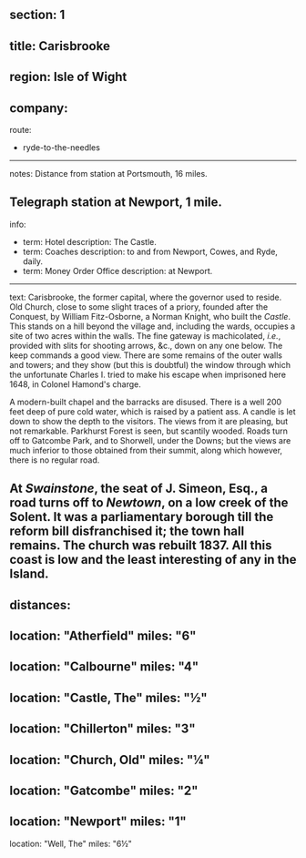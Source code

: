 ﻿section: 1
----
title: Carisbrooke
----
region: Isle of Wight
----
company:
----
route:
- ryde-to-the-needles
----
notes: Distance from station at Portsmouth, 16 miles.

Telegraph station at Newport, 1 mile.
----
info:
- term: Hotel
  description: The Castle.
- term: Coaches
  description: to and from Newport, Cowes, and Ryde, daily.
- term: Money Order Office
  description: at Newport.
----
text: Carisbrooke, the former capital, where the governor used to reside. Old Church, close to some slight traces of a priory, founded after the Conquest, by William Fitz-Osborne, a Norman Knight, who built the *Castle*. This stands on a hill beyond the village and, including the wards, occupies a site of two acres within the walls. The fine gateway is machicolated, *i.e.*, provided with slits for shooting arrows, &c., down on any one below. The keep commands a good view. There are some remains of the outer walls and towers; and they show (but this is doubtful) the window through which the unfortunate Charles I. tried to make his escape when imprisoned here 1648, in Colonel Hamond's charge.

A modern-built chapel and the barracks are disused. There is a well 200 feet deep of pure cold water, which is raised by a patient ass. A candle is let down to show the depth to the visitors. The views from it are pleasing, but not remarkable. Parkhurst Forest is seen, but scantily wooded. Roads turn off to Gatcombe Park, and to Shorwell, under the Downs; but the views are much inferior to those obtained from their summit, along which however, there is no regular road.

At *Swainstone*, the seat of J. Simeon, Esq., a road turns off to *Newtown*, on a low creek of the Solent. It was a parliamentary borough till the reform bill disfranchised it; the town hall remains. The church was rebuilt 1837. All this coast is low and the least interesting of any in the Island.
----
distances:
- 
  location: "Atherfield"
  miles: "6"
- 
  location: "Calbourne"
  miles: "4"
- 
  location: "Castle, The"
  miles: "½"
- 
  location: "Chillerton"
  miles: "3"
- 
  location: "Church, Old"
  miles: "¼"
- 
  location: "Gatcombe"
  miles: "2"
- 
  location: "Newport"
  miles: "1"
- 
  location: "Well, The"
  miles: "6½"
